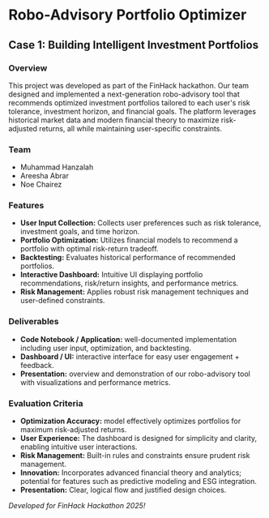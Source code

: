 # Robo-Advisory Portfolio Optimizer

## Case 1: Building Intelligent Investment Portfolios

### Overview

This project was developed as part of the FinHack hackathon. Our team designed and implemented a next-generation robo-advisory tool that recommends optimized investment portfolios tailored to each user's risk tolerance, investment horizon, and financial goals. The platform leverages historical market data and modern financial theory to maximize risk-adjusted returns, all while maintaining user-specific constraints.

### Team
- Muhammad Hanzalah
- Areesha Abrar
- Noe Chairez

### Features
- **User Input Collection:** Collects user preferences such as risk tolerance, investment goals, and time horizon.
- **Portfolio Optimization:** Utilizes financial models to recommend a portfolio with optimal risk-return tradeoff.
- **Backtesting:** Evaluates historical performance of recommended portfolios.
- **Interactive Dashboard:** Intuitive UI displaying portfolio recommendations, risk/return insights, and performance metrics.
- **Risk Management:** Applies robust risk management techniques and user-defined constraints.

### Deliverables
- **Code Notebook / Application:** well-documented implementation including user input, optimization, and backtesting.
- **Dashboard / UI:** interactive interface for easy user engagement + feedback.
- **Presentation:** overview and demonstration of our robo-advisory tool with visualizations and performance metrics.

### Evaluation Criteria
- **Optimization Accuracy:**  model effectively optimizes portfolios for maximum risk-adjusted returns.
- **User Experience:** The dashboard is designed for simplicity and clarity, enabling intuitive user interactions.
- **Risk Management:** Built-in rules and constraints ensure prudent risk management.
- **Innovation:** Incorporates advanced financial theory and analytics; potential for features such as predictive modeling and ESG integration.
- **Presentation:** Clear, logical flow and justified design choices.


*Developed for FinHack Hackathon 2025!*
